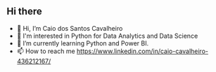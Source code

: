 ## Hi there

- 👋 Hi, I’m Caio dos Santos Cavalheiro
- 👀 I'm interested in Python for Data Analytics and Data Science
- 🌱 I’m currently learning Python and Power BI.
- 📫 How to reach me https://www.linkedin.com/in/caio-cavalheiro-436212167/

<!---
Cavalheiro93/Cavalheiro93 is a ✨ special ✨ repository because its `README.md` (this file) appears on your GitHub profile.
You can click the Preview link to take a look at your changes.
--->
